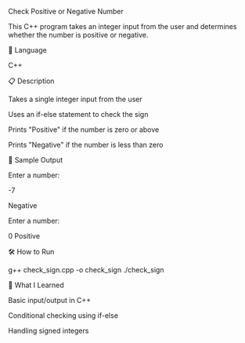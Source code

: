 Check Positive or Negative Number

This C++ program takes an integer input from the user and determines whether the number is positive or negative.

🧠 Language

C++

📋 Description

Takes a single integer input from the user

Uses an if-else statement to check the sign

Prints "Positive" if the number is zero or above

Prints "Negative" if the number is less than zero

🧪 Sample Output



Enter a number:

-7

Negative

Enter a number:

0
Positive

🛠️ How to Run

g++ check_sign.cpp -o check_sign
./check_sign

🌱 What I Learned

Basic input/output in C++

Conditional checking using if-else

Handling signed integers
